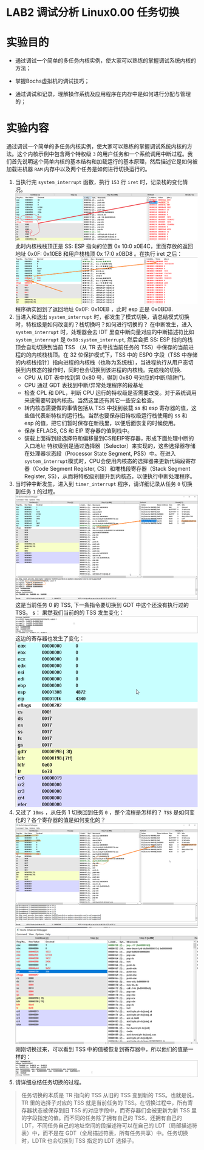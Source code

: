 
# LAB2 调试分析 Linux0.00 任务切换

# 实验目的
-   通过调试一个简单的多任务内核实例，使大家可以熟练的掌握调试系统内核的方法；

-   掌握Bochs虚拟机的调试技巧；

-   通过调试和记录，理解操作系统及应用程序在内存中是如何进行分配与管理的；

# 实验内容
通过调试一个简单的多任务内核实例，使大家可以熟练的掌握调试系统内核的方法。这个内核示例中包含两个特权级 `3` 的用户任务和一个系统调用中断过程。我们首先说明这个简单内核的基本结构和加载运行的基本原理，然后描述它是如何被加载进机器 `RAM` 内存中以及两个任务是如何进行切换运行的。



1.  当执行完 `system_interrupt` 函数，执行 `153` 行 `iret` 时，记录栈的变化情况。
    ![](./images/Pasted%20image%2020230517191122.png)
    此时内核栈栈顶正是 SS: ESP 指向的位置 0x 10:0 x0E4C，里面存放的返回地址 0x0F: 0x10EB 和用户栈栈顶 0x 17:0 x0BD8 。在执行 iret 之后：
    ![](./images/Pasted%20image%2020230517191333.png)
    程序确实回到了返回地址 0x0F: 0x10EB ，此时 esp 正是 0x0BD8.
2.  当进入和退出 `system_interrupt` 时，都发生了模式切换，请总结模式切换时，特权级是如何改变的？栈切换吗？如何进行切换的？
    在中断发生，进入 `system_interrupt` 时，处理器会去 IDT 里查中断向量对应的中断描述符比如 `system_interrupt` 是 `0x08:system_interrupt`, 然后会把 SS: ESP 指向的栈顶会自动切换到当前 TSS （从 TR 去寻找当前任务的 TSS）中保存的当前进程的的内核栈栈顶。在 32 位保护模式下，TSS 中的 ESP0 字段（TSS 中存储的内核栈指针）指向进程的内核栈（也称为系统栈），当进程执行从用户态切换到内核态的操作时，同时也会切换到该进程的内核栈。完成栈的切换.
    -   CPU 从 IDT 表中找到第 0x80 号，得到 0x80 号对应的中断/陷阱门。
    -   CPU 通过 GDT 表找到中断/异常处理程序的段基址
    -   检查 CPL 和 DPL，判断 CPU 运行的特权级是否需要改变。对于系统调用来说需要转到内核态。当然这里还有其它一些安全检查。
    -   转内核态需要做的事情包括从 TSS 中找到装载 ss 和 esp 寄存器的值，这些值代表新特权的运行栈。当然也要保存旧特权级运行栈使用的 ss 和 esp 的值，把它们暂时保存在新栈里，以便后面恢复的时候使用。
    -   保存 EFLAGS, CS 和 EIP 寄存器的值到栈中。
    -   装载上面得到段选择符和偏移量到CS和EIP寄存器，形成下面处理中断的入口地址
    特权级别是通过选择器（Selector）来实现的，这些选择器存储在处理器状态段（Processor State Segment, PSS）中。在进入`system_interrupt`模式时，CPU会使用内核态的选择器来更新代码段寄存器（Code Segment Register, CS）和堆栈段寄存器（Stack Segment Register, SS），从而将特权级别提升到内核态，以便执行中断处理程序。
3.  当时钟中断发生，进入到 `timer_interrupt` 程序，请详细记录从任务 `0` 切换到任务 `1` 的过程。
    ![](./images/Pasted%20image%2020230517195440.png)
    这是当前任务 0 的 TSS, 下一条指令要切换到 GDT 中这个还没有执行过的 TSS。
    s：
    果然我们当前的的 TSS 发生变化：
    ![](./images/Pasted%20image%2020230517195633.png)
    这边的寄存器也发生了变化：![](./images/Pasted%20image%2020230517195710.png)
4.  又过了 `10ms` ，从任务 1 切换回到任务 `0` ，整个流程是怎样的？ `TSS` 是如何变化的？各个寄存器的值是如何变化的？
   ![](./images/Pasted%20image%2020230517200025.png)
    ![](./images/Pasted%20image%2020230517200158.png)
    刚刚切换过来，可以看到 TSS 中的值被恢复到寄存器中，所以他们的值是一样的：
    ![](./images/Pasted%20image%2020230517200323.png)
5.  请详细总结任务切换的过程。
>任务切换的本质是 TR 指向的 TSS 从旧的 TSS 变到新的 TSS。也就是说，TR 里的选择子对应的 TSS 就是当前任务的 TSS。在切换过程中，所有寄存器状态被保存到旧 TSS 的对应字段中，而寄存器们会被更新为新 TSS 里的字段指定的值。而不同的任务除了拥有自己的 TSS，还拥有自己的 LDT，不同任务自己的地址空间的段描述符可以在自己的 LDT（局部描述符表）中，而不是在 GDT（全局描述符表，所有任务共享）中。任务切换时，LDTR 也会切换到 TSS 指定的 LDT 选择子。
